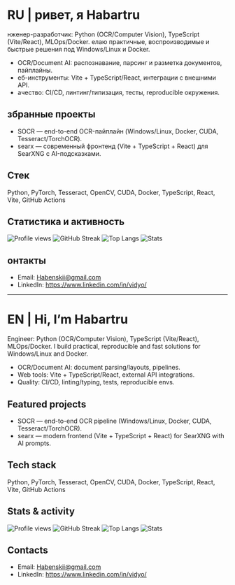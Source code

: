 # RU | ривет, я Habartru

нженер-разработчик: Python (OCR/Computer Vision), TypeScript (Vite/React), MLOps/Docker. елаю практичные, воспроизводимые и быстрые решения под Windows/Linux и Docker.

- OCR/Document AI: распознавание, парсинг и разметка документов, пайплайны.
- еб-инструменты: Vite + TypeScript/React, интеграции с внешними API.
- ачество: CI/CD, линтинг/типизация, тесты, reproducible окружения.

## збранные проекты
- SOCR — end-to-end OCR-пайплайн (Windows/Linux, Docker, CUDA, Tesseract/TorchOCR).
- searx — современный фронтенд (Vite + TypeScript + React) для SearXNG с AI-подсказками.

## Стек
Python, PyTorch, Tesseract, OpenCV, CUDA, Docker, TypeScript, React, Vite, GitHub Actions

## Статистика и активность
![Profile views](https://komarev.com/ghpvc/?username=Habartru&color=0e75b6)
![GitHub Streak](https://streak-stats.demolab.com?user=Habartru&theme=default)
![Top Langs](https://github-readme-stats.vercel.app/api/top-langs/?username=Habartru&layout=compact)
![Stats](https://github-readme-stats.vercel.app/api?username=Habartru&show_icons=true)

## онтакты
- Email: Habenskii@gmail.com
- LinkedIn: https://www.linkedin.com/in/vidyo/

---

# EN | Hi, I’m Habartru

Engineer: Python (OCR/Computer Vision), TypeScript (Vite/React), MLOps/Docker. I build practical, reproducible and fast solutions for Windows/Linux and Docker.

- OCR/Document AI: document parsing/layouts, pipelines.
- Web tools: Vite + TypeScript/React, external API integrations.
- Quality: CI/CD, linting/typing, tests, reproducible envs.

## Featured projects
- SOCR — end-to-end OCR pipeline (Windows/Linux, Docker, CUDA, Tesseract/TorchOCR).
- searx — modern frontend (Vite + TypeScript + React) for SearXNG with AI prompts.

## Tech stack
Python, PyTorch, Tesseract, OpenCV, CUDA, Docker, TypeScript, React, Vite, GitHub Actions

## Stats & activity
![Profile views](https://komarev.com/ghpvc/?username=Habartru&color=0e75b6)
![GitHub Streak](https://streak-stats.demolab.com?user=Habartru&theme=default)
![Top Langs](https://github-readme-stats.vercel.app/api/top-langs/?username=Habartru&layout=compact)
![Stats](https://github-readme-stats.vercel.app/api?username=Habartru&show_icons=true)

## Contacts
- Email: Habenskii@gmail.com
- LinkedIn: https://www.linkedin.com/in/vidyo/